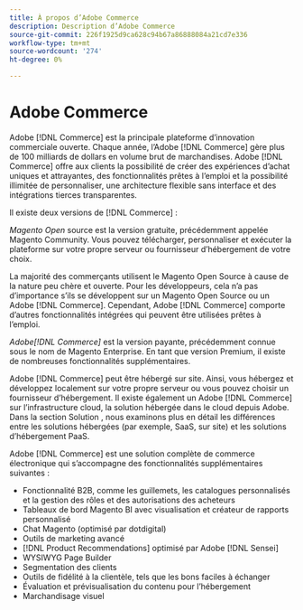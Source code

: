 ```yaml
---
title: À propos d’Adobe Commerce
description: Description d’Adobe Commerce
source-git-commit: 226f1925d9ca628c94b67a86888084a21cd7e336
workflow-type: tm+mt
source-wordcount: '274'
ht-degree: 0%

---
```



# Adobe Commerce

Adobe [!DNL Commerce] est la principale plateforme d’innovation commerciale ouverte. Chaque année, l’Adobe [!DNL Commerce] gère plus de 100 milliards de dollars en volume brut de marchandises. Adobe [!DNL Commerce] offre aux clients la possibilité de créer des expériences d’achat uniques et attrayantes, des fonctionnalités prêtes à l’emploi et la possibilité illimitée de personnaliser, une architecture flexible sans interface et des intégrations tierces transparentes.

Il existe deux versions de [!DNL Commerce] :

_Magento Open_ source est la version gratuite, précédemment appelée Magento Community. Vous pouvez télécharger, personnaliser et exécuter la plateforme sur votre propre serveur ou fournisseur d’hébergement de votre choix.

La majorité des commerçants utilisent le Magento Open Source à cause de la nature peu chère et ouverte. Pour les développeurs, cela n’a pas d’importance s’ils se développent sur un Magento Open Source ou un Adobe [!DNL Commerce]. Cependant, Adobe [!DNL Commerce] comporte d’autres fonctionnalités intégrées qui peuvent être utilisées prêtes à l’emploi.

_Adobe[!DNL Commerce]_ est la version payante, précédemment connue sous le nom de Magento Enterprise. En tant que version Premium, il existe de nombreuses fonctionnalités supplémentaires.

Adobe [!DNL Commerce] peut être hébergé sur site. Ainsi, vous hébergez et développez localement sur votre propre serveur ou vous pouvez choisir un fournisseur d’hébergement. Il existe également un Adobe [!DNL Commerce] sur l’infrastructure cloud, la solution hébergée dans le cloud depuis Adobe. Dans la section Solution , nous examinons plus en détail les différences entre les solutions hébergées (par exemple, SaaS, sur site) et les solutions d’hébergement PaaS.

Adobe [!DNL Commerce] est une solution complète de commerce électronique qui s’accompagne des fonctionnalités supplémentaires suivantes :

- Fonctionnalité B2B, comme les guillemets, les catalogues personnalisés et la gestion des rôles et des autorisations des acheteurs
- Tableaux de bord Magento BI avec visualisation et créateur de rapports personnalisé
- Chat Magento (optimisé par dotdigital)
- Outils de marketing avancé
- [!DNL Product Recommendations] optimisé par Adobe  [!DNL Sensei]
- WYSIWYG Page Builder
- Segmentation des clients
- Outils de fidélité à la clientèle, tels que les bons faciles à échanger
- Évaluation et prévisualisation du contenu pour l’hébergement
- Marchandisage visuel
